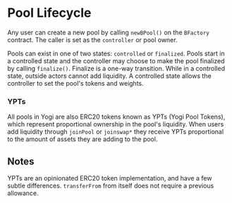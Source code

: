 # Pool Lifecycle

Any user can create a new pool by calling `newBPool()` on the `BFactory` contract. The caller is set as the `controller` or pool owner.

Pools can exist in one of two states: `controlled` or `finalized`. Pools start in a controlled state and the controller may choose to make the pool finalized by calling `finalize()`. Finalize is a one-way transition. While in a controlled state, outside actors cannot add liquidity. A controlled state allows the controller to set the pool's tokens and weights.

### YPTs

All pools in Yogi are also ERC20 tokens known as YPTs \(Yogi Pool Tokens\), which represent proportional ownership in the pool's liquidity. When users add liquidity through `joinPool` or `joinswap*` they receive YPTs proportional to the amount of assets they are adding to the pool.

## Notes

YPTs are an opinionated ERC20 token implementation, and have a few subtle differences. `transferFrom` from itself does not require a previous allowance.

